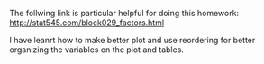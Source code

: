 The follwing link is particular helpful for doing this homework: 
http://stat545.com/block029_factors.html

I have leanrt how to make better plot and use reordering for better organizing the variables on the plot and tables. 
